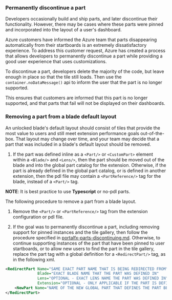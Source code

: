 
### Permanently discontinue a part 

Developers occasionally build and ship parts, and later  discontinue their functionality. However, there may be cases where these parts were pinned and  incorporated into the layout of a user's dashboard.

Azure customers have informed the Azure team that parts disappearing automatically from their startboards is an extremely dissatisfactory experience. To address this customer request, Azure has created a process that allows developers to permanently discontinue a part while providing a good user experience that uses customizations.

To discontinue a part, developers delete the majority of the code, but leave enough in place so that the tile still loads.  Then use the `container.noDataMessage()` api to inform the user that the part is no longer supported.

This ensures that customers are informed that this part is no longer supported, and that parts that fail will not be displayed on their dashboards.

### Removing a part from a blade default layout

An unlocked blade's default layout should consist of tiles that provide the most  value to users and still meet extension performance goals out-of-the-box.  That layout may change over time, and your team may decide that a part that was included in a blade's default layout should be removed.

1. If the part was defined inline as a `<Part/>` or `<CustomPart>` element within a `<Blade/>` and `<Lens/>`, then the part should be moved out of the blade and into the global part catalog for the extension. Otherwise, if the  part is already defined in the global part catalog, or is defined in another extension, then the pdl file may contain a  `<PartReference/>` tag for the blade, instead of  a `<Part/>` tag.

**NOTE**: It is best practice to use **Typescript** or no-pdl parts.

The following procedure to remove a part from a blade  layout.

1. Remove the  `<Part/>` or `<PartReference/>` tag from the extension configuration or pdl file.

1. If the goal was to permanently discontinue a part, including removing support for pinned instances and the tile gallery, then follow the procedure specified in [portalfx-parts-discontinuing.md](portalfx-parts-discontinuing.md). Otherwise, to continue supporting instances of the part that have been pinned to user startboards, or to allow new users to  find the part in the tile gallery,  replace the part tag with a  global definition for  a  `<RedirectPart/>` tag, as in the following xml.  

```xml
<RedirectPart Name="SAME EXACT PART NAME THAT IS BEING REDIRECTED FROM" 
              Blade="EXACT BLADE NAME THAT THE PART WAS DEFINED IN"
              Lens="OPTIONAL - EXACT LENS NAME THE PART WAS DEFINED IN"
              Extension="OPTIONAL - ONLY APPLICABLE IF THE PART IS DEFINED IN A DIFFERENT EXTENSION">
    <NewPart Name="NAME OF THE NEW GLOBAL PART THAT DEFINES THE PART BEHAVIOR" />
</RedirectPart>
```
